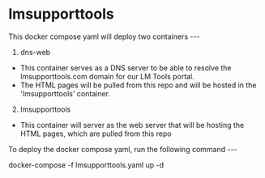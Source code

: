 # lmsupporttools

This docker compose yaml will deploy two containers ---

1. dns-web
 - This container serves as a DNS server to be able to resolve the lmsupporttools.com domain for our LM Tools portal.
 - The HTML pages will be pulled from this repo and will be hosted in the 'lmsupporttools' container.
2. lmsupporttools
 - This container will server as the web server that will be hosting the HTML pages, which are pulled from this repo
 
 To deploy the docker compose yaml, run the following command ---
 
 docker-compose -f lmsupporttools.yaml up -d

